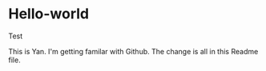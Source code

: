 # Hello-world
Test

This is Yan. I'm getting familar with Github. The change is all in this Readme file. 
